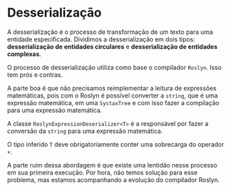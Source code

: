 # Desserialização <header-set anchor-name="impl-deserialization" />

A desserialização é o processo de transformação de um texto para uma entidade especificada. Dividimos a desserialização em dois tipos: **desserialização de entidades circulares** e **desserialização de entidades complexas**.

O processo de desserialização utiliza como base o compilador `Roslyn`. Isso tem prós e contras. 

A parte boa é que não precisamos reimplementar a leitura de expressões matemáticas, pois com o Roslyn é possível converter a `string`, que é uma expressão matemática, em uma `SystaxTree` e com isso fazer a compilação para uma expressão matemática. 

A classe `RoslynExpressionDeserializer<T>` é a responsável por fazer a conversão da `string` para uma expressão matemática.

O tipo inferido `T` deve obrigatoriamente conter uma sobrecarga do operador `+`.

A parte ruim dessa abordagem é que existe uma lentidão nesse processo em sua primeira execução. Por hora, não temos solução para esse problema, mas estamos acompanhando a evolução do compilador Roslyn.